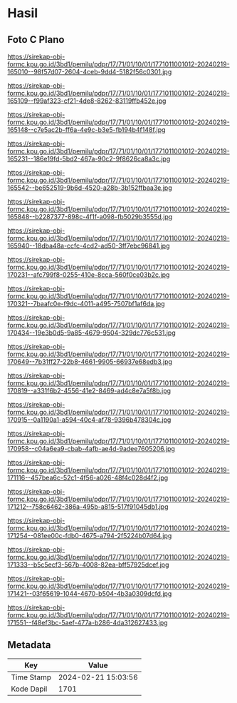 # Hasil

## Foto C Plano

https://sirekap-obj-formc.kpu.go.id/3bd1/pemilu/pdpr/17/71/01/10/01/1771011001012-20240219-165010--98f57d07-2604-4ceb-9dd4-5182f56c0301.jpg

https://sirekap-obj-formc.kpu.go.id/3bd1/pemilu/pdpr/17/71/01/10/01/1771011001012-20240219-165109--f99af323-cf21-4de8-8262-83119ffb452e.jpg

https://sirekap-obj-formc.kpu.go.id/3bd1/pemilu/pdpr/17/71/01/10/01/1771011001012-20240219-165148--c7e5ac2b-ff6a-4e9c-b3e5-fb194b4f148f.jpg

https://sirekap-obj-formc.kpu.go.id/3bd1/pemilu/pdpr/17/71/01/10/01/1771011001012-20240219-165231--186e19fd-5bd2-467a-90c2-9f8626ca8a3c.jpg

https://sirekap-obj-formc.kpu.go.id/3bd1/pemilu/pdpr/17/71/01/10/01/1771011001012-20240219-165542--be652519-9b6d-4520-a28b-3b152ffbaa3e.jpg

https://sirekap-obj-formc.kpu.go.id/3bd1/pemilu/pdpr/17/71/01/10/01/1771011001012-20240219-165848--b2287377-898c-4f1f-a098-fb5029b3555d.jpg

https://sirekap-obj-formc.kpu.go.id/3bd1/pemilu/pdpr/17/71/01/10/01/1771011001012-20240219-165940--18dba48a-ccfc-4cd2-ad50-3ff7ebc96841.jpg

https://sirekap-obj-formc.kpu.go.id/3bd1/pemilu/pdpr/17/71/01/10/01/1771011001012-20240219-170231--afc799f8-0255-410e-8cca-560f0ce03b2c.jpg

https://sirekap-obj-formc.kpu.go.id/3bd1/pemilu/pdpr/17/71/01/10/01/1771011001012-20240219-170321--7baafc0e-f9dc-4011-a495-7507bf1af6da.jpg

https://sirekap-obj-formc.kpu.go.id/3bd1/pemilu/pdpr/17/71/01/10/01/1771011001012-20240219-170434--19e3b0d5-9a85-4679-9504-329dc776c531.jpg

https://sirekap-obj-formc.kpu.go.id/3bd1/pemilu/pdpr/17/71/01/10/01/1771011001012-20240219-170649--7b31ff27-22b8-4661-9905-66937e68edb3.jpg

https://sirekap-obj-formc.kpu.go.id/3bd1/pemilu/pdpr/17/71/01/10/01/1771011001012-20240219-170819--a331f6b2-4556-41e2-8469-ad4c8e7a5f8b.jpg

https://sirekap-obj-formc.kpu.go.id/3bd1/pemilu/pdpr/17/71/01/10/01/1771011001012-20240219-170915--0a1190a1-a594-40c4-af78-9396b478304c.jpg

https://sirekap-obj-formc.kpu.go.id/3bd1/pemilu/pdpr/17/71/01/10/01/1771011001012-20240219-170958--c04a6ea9-cbab-4afb-ae4d-9adee7605206.jpg

https://sirekap-obj-formc.kpu.go.id/3bd1/pemilu/pdpr/17/71/01/10/01/1771011001012-20240219-171116--457bea6c-52c1-4f56-a026-48f4c028d4f2.jpg

https://sirekap-obj-formc.kpu.go.id/3bd1/pemilu/pdpr/17/71/01/10/01/1771011001012-20240219-171212--758c6462-386a-495b-a815-517f91045db1.jpg

https://sirekap-obj-formc.kpu.go.id/3bd1/pemilu/pdpr/17/71/01/10/01/1771011001012-20240219-171254--081ee00c-fdb0-4675-a794-2f5224b07d64.jpg

https://sirekap-obj-formc.kpu.go.id/3bd1/pemilu/pdpr/17/71/01/10/01/1771011001012-20240219-171333--b5c5ecf3-567b-4008-82ea-bff57925dcef.jpg

https://sirekap-obj-formc.kpu.go.id/3bd1/pemilu/pdpr/17/71/01/10/01/1771011001012-20240219-171421--03f65619-1044-4670-b504-4b3a0309dcfd.jpg

https://sirekap-obj-formc.kpu.go.id/3bd1/pemilu/pdpr/17/71/01/10/01/1771011001012-20240219-171551--f48ef3bc-5aef-477a-b286-4da312627433.jpg


## Metadata

| Key        | Value               |
| ---------- | ------------------- |
| Time Stamp | 2024-02-21 15:03:56 |
| Kode Dapil | 1701                |



